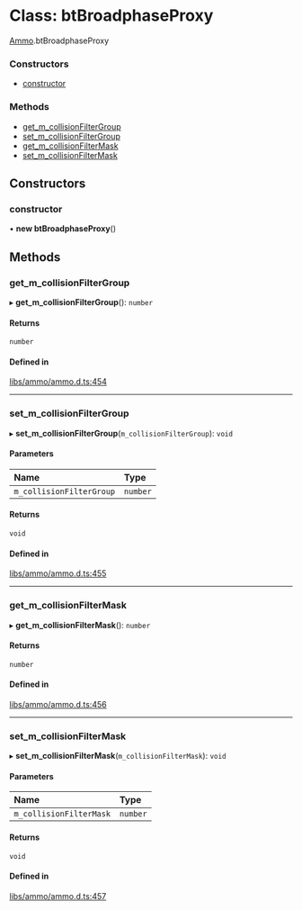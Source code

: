 # Class: btBroadphaseProxy

[Ammo](../modules/Ammo.md).btBroadphaseProxy


### Constructors

- [constructor](Ammo.btBroadphaseProxy.md#constructor)

### Methods

- [get\_m\_collisionFilterGroup](Ammo.btBroadphaseProxy.md#get_m_collisionfiltergroup)
- [set\_m\_collisionFilterGroup](Ammo.btBroadphaseProxy.md#set_m_collisionfiltergroup)
- [get\_m\_collisionFilterMask](Ammo.btBroadphaseProxy.md#get_m_collisionfiltermask)
- [set\_m\_collisionFilterMask](Ammo.btBroadphaseProxy.md#set_m_collisionfiltermask)

## Constructors

### constructor

• **new btBroadphaseProxy**()

## Methods

### get\_m\_collisionFilterGroup

▸ **get_m_collisionFilterGroup**(): `number`

#### Returns

`number`

#### Defined in

[libs/ammo/ammo.d.ts:454](https://github.com/Orillusion/orillusion/blob/main/src/libs/ammo/ammo.d.ts#L454)

___

### set\_m\_collisionFilterGroup

▸ **set_m_collisionFilterGroup**(`m_collisionFilterGroup`): `void`

#### Parameters

| Name | Type |
| :------ | :------ |
| `m_collisionFilterGroup` | `number` |

#### Returns

`void`

#### Defined in

[libs/ammo/ammo.d.ts:455](https://github.com/Orillusion/orillusion/blob/main/src/libs/ammo/ammo.d.ts#L455)

___

### get\_m\_collisionFilterMask

▸ **get_m_collisionFilterMask**(): `number`

#### Returns

`number`

#### Defined in

[libs/ammo/ammo.d.ts:456](https://github.com/Orillusion/orillusion/blob/main/src/libs/ammo/ammo.d.ts#L456)

___

### set\_m\_collisionFilterMask

▸ **set_m_collisionFilterMask**(`m_collisionFilterMask`): `void`

#### Parameters

| Name | Type |
| :------ | :------ |
| `m_collisionFilterMask` | `number` |

#### Returns

`void`

#### Defined in

[libs/ammo/ammo.d.ts:457](https://github.com/Orillusion/orillusion/blob/main/src/libs/ammo/ammo.d.ts#L457)
